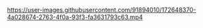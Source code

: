 


https://user-images.githubusercontent.com/91894010/172648370-4a028674-2763-4f0a-93f3-fa3631793c63.mp4

